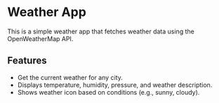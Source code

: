 # Weather App
This is a simple weather app that fetches weather data using the OpenWeatherMap API.
## Features
- Get the current weather for any city.
- Displays temperature, humidity, pressure, and weather description.
- Shows weather icon based on conditions (e.g., sunny, cloudy).
